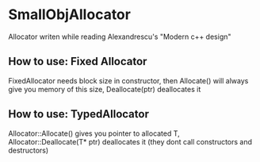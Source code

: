 # SmallObjAllocator
Allocator writen while reading Alexandrescu's "Modern c++ design"

## How to use: Fixed Allocator

FixedAllocator needs block size in constructor, then Allocate() will always give you memory of this size, Deallocate(ptr) deallocates it

## How to use: TypedAllocator

Allocator<T>::Allocate() gives you pointer to allocated T, Allocator<T>::Deallocate(T* ptr) deallocates it (they dont call constructors and destructors)
